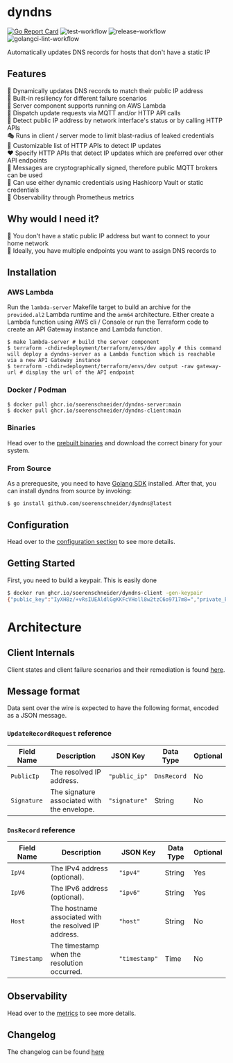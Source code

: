 # dyndns
[![Go Report Card](https://goreportcard.com/badge/github.com/soerenschneider/dyndns)](https://goreportcard.com/report/github.com/soerenschneider/dyndns)
![test-workflow](https://github.com/soerenschneider/dyndns/actions/workflows/test.yaml/badge.svg)
![release-workflow](https://github.com/soerenschneider/dyndns/actions/workflows/release-container.yaml/badge.svg)
![golangci-lint-workflow](https://github.com/soerenschneider/dyndns/actions/workflows/golangci-lint.yaml/badge.svg)

Automatically updates DNS records for hosts that don't have a static IP

## Features

📣 Dynamically updates DNS records to match their public IP address<br/>
🏰 Built-in resiliency for different failure scenarios<br/>
🚢 Server component supports running on AWS Lambda<br/>
🚀 Dispatch update requests via MQTT and/or HTTP API calls<br/>
🚏 Detect public IP address by network interface's status or by calling HTTP APIs<br/>
🎭 Runs in client / server mode to limit blast-radius of leaked credentials<br/>
🔧 Customizable list of HTTP APIs to detect IP updates<br/>
❤️ Specify HTTP APIs that detect IP updates which are preferred over other API endpoints<br/>
🔐 Messages are cryptographically signed, therefore public MQTT brokers can be used<br/>
🔑 Can use either dynamic credentials using Hashicorp Vault or static credentials<br/>
🔭 Observability through Prometheus metrics

## Why would I need it?

📌 You don't have a static public IP address but want to connect to your home network<br/>
🤹 Ideally, you have multiple endpoints you want to assign DNS records to<br/>

## Installation

### AWS Lambda
Run the `lambda-server` Makefile target to build an archive for the `provided.al2` Lambda runtime and the `arm64` architecture. Either create a Lambda function using AWS cli / Console or run the Terraform code to create an API Gateway instance and Lambda function.

```shell
$ make lambda-server # build the server component
$ terraform -chdir=deployment/terraform/envs/dev apply # this command will deploy a dyndns-server as a Lambda function which is reachable via a new API Gateway instance
$ terraform -chdir=deployment/terraform/envs/dev output -raw gateway-url # display the url of the API endpoint
```

### Docker / Podman
```shell
$ docker pull ghcr.io/soerenschneider/dyndns-server:main
$ docker pull ghcr.io/soerenschneider/dyndns-client:main
```

### Binaries
Head over to the [prebuilt binaries](https://github.com/soerenschneider/dyndns/releases) and download the correct binary for your system.

### From Source
As a prerequesite, you need to have [Golang SDK](https://go.dev/dl/) installed. After that, you can install dyndns from source by invoking:
```text
$ go install github.com/soerenschneider/dyndns@latest
```

## Configuration

Head over to the [configuration section](docs/configuration.md) to see more details.


## Getting Started

First, you need to build a keypair. This is easily done
```bash
$ docker run ghcr.io/soerenschneider/dyndns-client -gen-keypair
{"public_key":"IyXH8z/+vRsIUEAldlGgKKFcVHoll8w2tzC6o9717m8=","private_key":"h7jrhYupN0LVPnVWqFun6sN+bWNr0B0mh7/mgRaKnhsjJcfzP/69GwhQQCV2UaAooVxUeiWXzDa3MLqj3vXubw=="}
```

# Architecture

## Client Internals
Client states and client failure scenarios and their remediation is found [here](docs/client.md).

## Message format

Data sent over the wire is expected to have the following format, encoded as a JSON message.

### `UpdateRecordRequest` reference
| Field Name  | Description                                 | JSON Key      | Data Type   | Optional |
|-------------|---------------------------------------------|---------------|-------------|----------|
| `PublicIp`  | The resolved IP address.                    | `"public_ip"` | `DnsRecord` | No       |
| `Signature` | The signature associated with the envelope. | `"signature"` | String      | No       |

### `DnsRecord` reference
| Field Name  | Description                                           | JSON Key      | Data Type | Optional |
|-------------|-------------------------------------------------------|---------------|-----------|----------|
| `IpV4`      | The IPv4 address (optional).                          | `"ipv4"`      | String    | Yes      |
| `IpV6`      | The IPv6 address (optional).                          | `"ipv6"`      | String    | Yes      |
| `Host`      | The hostname associated with the resolved IP address. | `"host"`      | String    | No       |
| `Timestamp` | The timestamp when the resolution occurred.           | `"timestamp"` | Time      | No       |


## Observability
Head over to the [metrics](docs/metrics.md) to see more details.

## Changelog
The changelog can be found [here](CHANGELOG.md)
